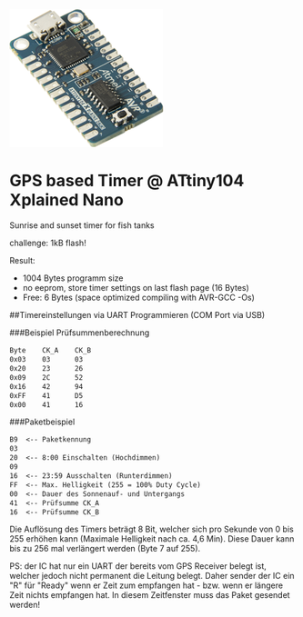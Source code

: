 ![Logo](https://raw.githubusercontent.com/sh3bang/sunrisetimer/master/resources/ATtiny104.png)

# GPS based Timer @ ATtiny104 Xplained Nano
Sunrise and sunset timer for fish tanks

challenge: 1kB flash!

Result:
- 1004 Bytes programm size
- no eeprom, store timer settings on last flash page (16 Bytes)
- Free: 6 Bytes (space optimized compiling with AVR-GCC -Os)

##Timereinstellungen via UART Programmieren (COM Port via USB)

###Beispiel Prüfsummenberechnung
````
Byte	CK_A	CK_B
0x03	03		03
0x20	23		26
0x09	2C		52
0x16	42		94
0xFF	41		D5
0x00	41		16
````

###Paketbeispiel
````
B9	<-- Paketkennung
03
20	<-- 8:00 Einschalten (Hochdimmen)
09
16	<-- 23:59 Ausschalten (Runterdimmen)
FF	<-- Max. Helligkeit (255 = 100% Duty Cycle)
00	<-- Dauer des Sonnenauf- und Untergangs
41	<-- Prüfsumme CK_A
16	<-- Prüfsumme CK_B
````

Die Auflösung des Timers beträgt 8 Bit, welcher sich pro Sekunde von 0 bis 255 erhöhen kann (Maximale Helligkeit nach ca. 4,6 Min).
Diese Dauer kann bis zu 256 mal verlängert werden (Byte 7 auf 255).

PS: der IC hat nur ein UART der bereits vom GPS Receiver belegt ist, welcher jedoch nicht permanent die Leitung belegt.
Daher sender der IC ein "R" für "Ready" wenn er Zeit zum empfangen hat - bzw. wenn er längere Zeit nichts empfangen hat. In diesem Zeitfenster muss das Paket gesendet werden!